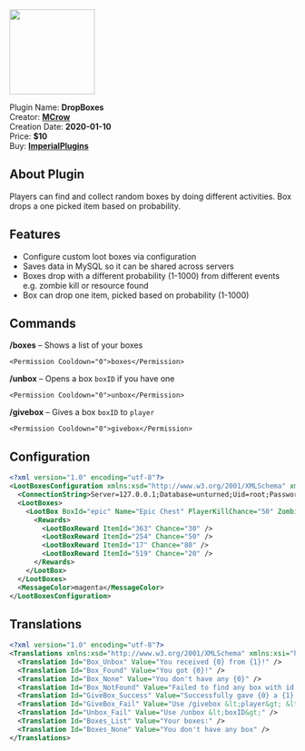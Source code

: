<img src="/assets/images/DropBoxes.png" width="150" height="150" />

Plugin Name: **DropBoxes**  
Creator: [**MCrow**](steamcommunity.com/id/restoremonarchy)  
Creation Date: **2020-01-10**  
Price: **$10**  
Buy: [**ImperialPlugins**](https://imperialplugins.com/Products/LootBoxes)

## About Plugin
Players can find and collect random boxes by doing different activities. Box drops a one picked item based on probability. 

## Features
* Configure custom loot boxes via configuration
* Saves data in MySQL so it can be shared across servers
* Boxes drop with a different probability (1-1000) from different events e.g. zombie kill or resource found
* Box can drop one item, picked based on probability (1-1000)

## Commands
**/boxes** – Shows a list of your boxes  
```
<Permission Cooldown="0">boxes</Permission>
```
**/unbox** *<boxID>* – Opens a box `boxID` if you have one  
```
<Permission Cooldown="0">unbox</Permission>
```
**/givebox** *<player> <boxID>* – Gives a box `boxID` to `player`  
```
<Permission Cooldown="0">givebox</Permission>
```


## Configuration
```xml
<?xml version="1.0" encoding="utf-8"?>
<LootBoxesConfiguration xmlns:xsd="http://www.w3.org/2001/XMLSchema" xmlns:xsi="http://www.w3.org/2001/XMLSchema-instance">
  <ConnectionString>Server=127.0.0.1;Database=unturned;Uid=root;Password=Password!123;</ConnectionString>
  <LootBoxes>
    <LootBox BoxId="epic" Name="Epic Chest" PlayerKillChance="50" ZombieKillChance="150" MegaZombieKillChance="1000" FoundPlantsChance="200" FoundResourcesChance="500">
      <Rewards>
        <LootBoxReward ItemId="363" Chance="30" />
        <LootBoxReward ItemId="254" Chance="50" />
        <LootBoxReward ItemId="17" Chance="80" />
        <LootBoxReward ItemId="519" Chance="20" />
      </Rewards>
    </LootBox>
  </LootBoxes>
  <MessageColor>magenta</MessageColor>
</LootBoxesConfiguration>
```

## Translations
```xml
<?xml version="1.0" encoding="utf-8"?>
<Translations xmlns:xsd="http://www.w3.org/2001/XMLSchema" xmlns:xsi="http://www.w3.org/2001/XMLSchema-instance">
  <Translation Id="Box_Unbox" Value="You received {0} from {1}!" />
  <Translation Id="Box_Found" Value="You got {0}!" />
  <Translation Id="Box_None" Value="You don't have any {0}" />
  <Translation Id="Box_NotFound" Value="Failed to find any box with id {0}" />
  <Translation Id="GiveBox_Success" Value="Successfully gave {0} a {1}!" />
  <Translation Id="GiveBox_Fail" Value="Use /givebox &lt;player&gt; &lt;boxID&gt;" />
  <Translation Id="Unbox_Fail" Value="Use /unbox &lt;boxID&gt;" />
  <Translation Id="Boxes_List" Value="Your boxes:" />
  <Translation Id="Boxes_None" Value="You don't have any box" />
</Translations>
```
